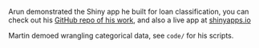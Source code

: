 Arun demonstrated the Shiny app he built for loan classification, you can check out his [GitHub repo of his work](https://github.com/apj2n4/MadR_Shiny_Docker), and also a live app at [shinyapps.io](https://arunpjanakiraman.shinyapps.io/loan_default_app/)

Martin demoed wrangling categorical data, see `code/` for his scripts. 
